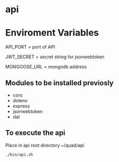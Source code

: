 # api

# Enviroment Variables

API_PORT = port of API

JWT_SECRET = secret string for jsonwebtoken

MONGOOSE_URL = mongodb address

## Modules to be installed previosly
- cors
- dotenv
- express
- jsonwebtoken
- dat

## To execute the api

Place in api root directory ~/quad/api

```sh
./bin/api.sh
```
